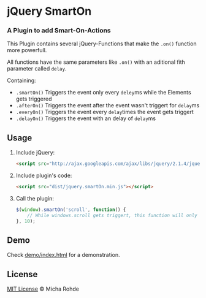 # jQuery SmartOn

### A Plugin to add Smart-On-Actions

This Plugin contains several jQuery-Functions that make the ```.on()``` function more powerfull. 

All functions have the same parameters like ```.on()``` with an aditional fith parameter called ```delay```. 

Containing: 

- ```.smartOn()``` Triggers the event only every ```deley```ms while the Elements gets triggered
- ```.afterOn()``` Triggers the event after the event wasn't triggert for ```delay```ms 
- ```.everyOn()``` Triggers the event every ```delay```times the event gets triggert
- ```.delayOn()``` Triggers the event with an delay of ```delay```ms

## Usage

1. Include jQuery:

	```html
	<script src="http://ajax.googleapis.com/ajax/libs/jquery/2.1.4/jquery.min.js"></script>
	```

2. Include plugin's code:

	```html
	<script src="dist/jquery.smartOn.min.js"></script>
	```

3. Call the plugin:

	```javascript
	$(window).smartOn('scroll', function() {
		// While windows.scroll gets triggert, this function will only be calles every 10ms.
	}, 10);
	```



## Demo

Check [demo/index.html](https://github.com/mi-roh/jquery-smarton/blob/master/demo/index.html) for a demonstration.

## License

[MIT License](https://github.com/mi-roh/jquery-smarton/blob/master/license.txt) © Micha Rohde
